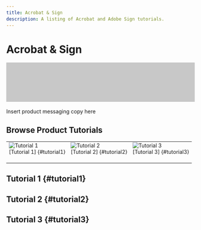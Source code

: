```yaml
---
title: Acrobat & Sign
description: A listing of Acrobat and Adobe Sign tutorials.
---
```


# Acrobat & Sign

![Tutorial Hero Image](../assets/hero_placeholder.png)

Insert product messaging copy here

## Browse Product Tutorials

<table>
<tr>
 <td>
    <img alt="Tutorial 1" src="assets/Whitespacer.png" />
    <div>
    [Tutorial 1] {#tutorial1}
    </div>
    <br>
  </td>
  <td>
    <img alt="Tutorial 2" src="assets/Whitespacer.png" />
    <div>
    [Tutorial 2] {#tutorial2}
    </div>
    <br>
  </td>
  <td>
   <img alt="Tutorial 3" src="assets/Whitespacer.png" />
    <div>
    [Tutorial 3] {#tutorial3}
    </div>
    <br>
  </td>
</tr>
</table>

## Tutorial 1 {#tutorial1}

## Tutorial 2 {#tutorial2}

## Tutorial 3 {#tutorial3}